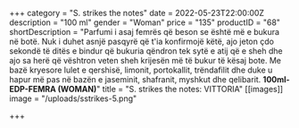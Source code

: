 +++
category = "S. strikes the notes"
date = 2022-05-23T22:00:00Z
description = "100 ml"
gender = "Woman"
price = "135"
productID = "68"
shortDescription = "Parfumi i asaj femrës që beson se është më e bukura në botë. Nuk i duhet asnjë pasqyrë që t'ia konfirmojë këtë, ajo jeton çdo sekondë të ditës e bindur që bukuria qëndron tek sytë e atij që e sheh dhe ajo sa herë që vështron veten sheh krijesën më të bukur të kësaj bote. Me bazë kryesore lulet e qershisë, limonit, portokallit, trëndafilit dhe duke u hapur më pas në bazën e jaseminit, shafranit, myshkut dhe qelibarit. **100ml-EDP-FEMRA (WOMAN)**"
title = "S. strikes the notes: VITTORIA"
[[images]]
image = "/uploads/sstrikes-5.png"

+++
